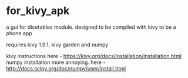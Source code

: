 # for_kivy_apk

a gui for dicetables module.  designed to be compiled with kivy to be a phone app

requires kivy 1.9.1, kivy garden and numpy

kivy instructions here - https://kivy.org/docs/installation/installation.html
numpy installation more annoying.  here - http://docs.scipy.org/doc/numpy/user/install.html
